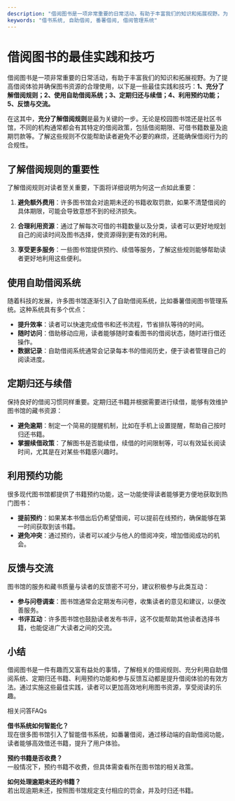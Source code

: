 ```yaml
---
description: "借阅图书是一项非常重要的日常活动，有助于丰富我们的知识和拓展视野。为了提高借阅体验并确保图书资源的合理使用，以下是一些最佳实践和技巧：**1、充分了解借阅规则；2、使用自助借阅系统；3、定期归还与续借；4、利用预约功能；5、反馈与交流。**"
keywords: "借书系统, 自助借阅, 番薯借阅, 借阅管理系统"
---
```

# 借阅图书的最佳实践和技巧

借阅图书是一项非常重要的日常活动，有助于丰富我们的知识和拓展视野。为了提高借阅体验并确保图书资源的合理使用，以下是一些最佳实践和技巧：**1、充分了解借阅规则；2、使用自助借阅系统；3、定期归还与续借；4、利用预约功能；5、反馈与交流。**

在这其中，**充分了解借阅规则**是最为关键的一步。无论是校园图书馆还是社区书馆，不同的机构通常都会有其特定的借阅政策，包括借阅期限、可借书籍数量及逾期罚款等。了解这些规则不仅能帮助读者避免不必要的麻烦，还能确保借阅行为的合规性。

## 了解借阅规则的重要性

了解借阅规则对读者至关重要，下面将详细说明为何这一点如此重要：

1. **避免额外费用**：许多图书馆会对逾期未还的书籍收取罚款，如果不清楚借阅的具体期限，可能会导致意想不到的经济损失。
   
2. **合理利用资源**：通过了解每次可借的书籍数量以及分类，读者可以更好地规划自己的阅读时间及图书选择，使资源得到更有效的利用。

3. **享受更多服务**：一些图书馆提供预约、续借等服务，了解这些规则能够帮助读者更好地利用这些便利。

## 使用自助借阅系统

随着科技的发展，许多图书馆逐渐引入了自助借阅系统，比如番薯借阅图书管理系统。这种系统具有多个优点：

- **提升效率**：读者可以快速完成借书和还书流程，节省排队等待的时间。
- **随时访问**：借助移动应用，读者能够随时查看图书的借阅状态，随时进行借还操作。
- **数据记录**：自助借阅系统通常会记录每本书的借阅历史，便于读者管理自己的阅读进度。

## 定期归还与续借

保持良好的借阅习惯同样重要。定期归还书籍并根据需要进行续借，能够有效维护图书馆的藏书资源：

- **避免逾期**：制定一个简易的提醒机制，比如在手机上设置提醒，帮助自己按时归还书籍。
- **掌握续借政策**：了解图书是否能续借，续借的时间限制等，可以有效延长阅读时间，尤其是在对某些书籍感兴趣时。

## 利用预约功能

很多现代图书馆都提供了书籍预约功能，这一功能使得读者能够更方便地获取到热门图书：

- **提前预约**：如果某本书借出后仍希望借阅，可以提前在线预约，确保能够在第一时间获取到该书籍。
- **避免冲突**：通过预约，读者可以减少与他人的借阅冲突，增加借阅成功的机会。

## 反馈与交流

图书馆的服务和藏书质量与读者的反馈密不可分，建议积极参与此类互动：

- **参与问卷调查**：图书馆通常会定期发布问卷，收集读者的意见和建议，以便改善服务。
- **书评互动**：许多图书馆也鼓励读者发布书评，这不仅能帮助其他读者选择书籍，也能促进广大读者之间的交流。

## 小结

借阅图书是一件有趣而又富有益处的事情，了解相关的借阅规则、充分利用自助借阅系统、定期归还书籍、利用预约功能和参与反馈互动都是提升借阅体验的有效方法。通过实施这些最佳实践，读者可以更加高效地利用图书资源，享受阅读的乐趣。

相关问答FAQs

**借书系统如何智能化？**  
现在很多图书馆引入了智能借书系统，如番薯借阅，通过移动端的自助借阅功能，读者能够高效借还书籍，提升了用户体验。

**预约书籍是否收费？**  
一般情况下，预约书籍不收费，但具体需查看所在图书馆的相关政策。

**如何处理逾期未还的书籍？**  
若出现逾期未还，按照图书馆规定支付相应的罚金，并及时归还书籍。
